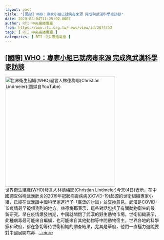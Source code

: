 ```yaml
---
layout: post
title: "[國際] WHO：專家小組已就病毒來源 完成與武漢科學家訪談"
date: 2020-08-04T11:25:02.000Z
author: RTI 中央廣播電臺
from: https://www.rti.org.tw/news/view/id/2074752
tags: [ RTI 中央廣播電臺 ]
categories: [ RTI 中央廣播電臺 ]
---
```

<!--1596540302000-->
[[國際] WHO：專家小組已就病毒來源 完成與武漢科學家訪談](https://www.rti.org.tw/news/view/id/2074752)
------

<div>
<img src="https://static.rti.org.tw/assets/thumbnails/2018/05/17/149459022354905.jpg" width="360" alt="世界衛生組織(WHO)發言人林德梅耶(Christian Lindmeier)(圖擷自YouTube)" title="世界衛生組織(WHO)發言人林德梅耶(Christian Lindmeier)(圖擷自YouTube)"><br>世界衛生組織(WHO)發言人林德梅耶(Christian Lindmeier)今天(4日)表示，在中國調查俗稱武漢肺炎的2019年冠狀病毒疾病(COVID-19)起源的世衛組織專家小組，已經在武漢跟中國科學家進行了「廣泛的討論」並交換意見。武漢是COVID-19疫情最早被偵測到的地方。林德梅耶表示，這些對話包括了有關動物衛生的最新研究。早在疫情爆發初期，中國就關閉了武漢的野生動物市場。世衛組織表示，此種病毒最可能來自蝙蝠，也可能來自其他動物等中間動物宿主。世界各地的科學家和政府，都在急切等待世衛組織的調查結果，尤其是華府，他們一直極力遊說要對中國展開病毒...<a target="_blank" href="https://www.rti.org.tw/news/view/id/2074752">...more</a>
</div>
